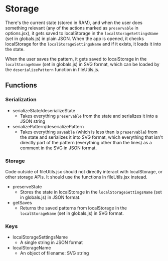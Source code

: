 # Storage

There's the current state (stored in RAM), and when the user does something relevant (any of the actions marked as `preservable` in options.jsx), it gets saved to localStorage in the `localStorageSettingsName` (set in globals.js) in plain JSON. When the app is opened, it checks localStorage for the `localStorageSettingsName` and if it exists, it loads it into the state.

When the user saves the pattern, it gets saved to localStorage in the `localStorageName` (set in globals.js) in SVG format, which can be loaded by the `deserializePattern` function in fileUtils.js.

## Functions

### Serialization

- serializeState/deserializeState
  - Takes everything `preservable` from the state and serializes it into a JSON string
- serializePattern/deserializePattern
  - Takes everything `saveable` (which is less than is `preservable`) from the state and serializes it into SVG format, which everything that isn't directly part of the pattern (everything other than the lines) as a comment in the SVG in JSON format.

### Storage

Code outside of fileUtils.jsx should not directly interact with localStorage, or other storage APIs. It should use the functions in fileUtils.jsx instead.

- preserveState
  - Stores the state in localStorage in the `localStorageSettingsName` (set in globals.js) in JSON format.
- getSaves
  - Returns the saved patterns from localStorage in the `localStorageName` (set in globals.js) in SVG format.

### Keys

- localStorageSettingsName
  - A single string in JSON format
- localStorageName
  - An object of filename: SVG string
